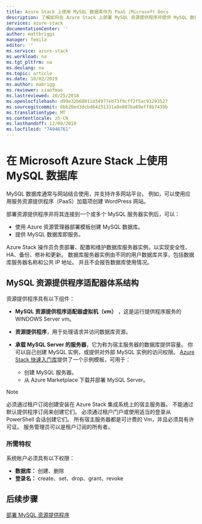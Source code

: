 ```yaml
---
title: Azure Stack 上使用 MySQL 数据库作为 PaaS |Microsoft Docs
description: 了解如何在 Azure Stack 上部署 MySQL 资源提供程序并提供 MySQL 数据库即服务。
services: azure-stack
documentationCenter: ''
author: mattbriggs
manager: femila
editor: ''
ms.service: azure-stack
ms.workload: na
ms.tgt_pltfrm: na
ms.devlang: na
ms.topic: article
ms.date: 10/02/2019
ms.author: mabrigg
ms.reviewer: xiaofmao
ms.lastreviewed: 10/25/2018
ms.openlocfilehash: d99e32b68011d34977eb73f9cff2f5ac91293527
ms.sourcegitcommit: 6bb20ed3dcbd64231331a8e807ba69eff8b7439b
ms.translationtype: MT
ms.contentlocale: zh-CN
ms.lasthandoff: 12/09/2019
ms.locfileid: "74946761"
---
```

# <a name="use-mysql-databases-on-microsoft-azure-stack"></a>在 Microsoft Azure Stack 上使用 MySQL 数据库

MySQL 数据库通常与网站结合使用，并支持许多网站平台。 例如，可以使用应用服务资源提供程序（PaaS）加载项创建 WordPress 网站。

部署资源提供程序并将其连接到一个或多个 MySQL 服务器实例后，可以：

* 使用 Azure 资源管理器部署模板创建 MySQL 数据库。
* 提供 MySQL 数据库即服务。  

Azure Stack 操作员负责部署、配置和维护数据库服务器实例，以实现安全性、HA、备份、修补和更新。 数据库服务器实例由不同的用户数据库共享，包括数据库服务器名称和公共 IP 地址。 并且不会报告数据库使用情况。

## <a name="mysql-resource-provider-adapter-architecture"></a>MySQL 资源提供程序适配器体系结构

资源提供程序具有以下组件：

* **MySQL 资源提供程序适配器虚拟机（vm）** ，这是运行提供程序服务的 WINDOWS Server vm。
* **资源提供程序**，用于处理请求并访问数据库资源。
* **承载 MySQL Server 的服务器**，它为称为宿主服务器的数据库提供容量。 你可以自己创建 MySQL 实例，或提供对外部 MySQL 实例的访问权限。 [Azure Stack 快速入门库](https://github.com/Azure/AzureStack-QuickStart-Templates/tree/master/mysql-standalone-server-windows)提供了一个示例模板，可用于：

  * 创建 MySQL 服务器。
  * 从 Azure Marketplace 下载并部署 MySQL Server。

> [!NOTE]
> 必须通过租户订阅创建安装在 Azure Stack 集成系统上的宿主服务器。 不能通过默认提供程序订阅来创建它们。 必须通过租户门户或使用适当的登录从 PowerShell 会话创建它们。 所有宿主服务器都是可计费的 Vm，并且必须具有许可证。 服务管理员可以是租户订阅的所有者。

### <a name="required-privileges"></a>所需特权

系统帐户必须具有以下权限：

* **数据库：** 创建、删除
* **登录名：** create、set、drop、grant、revoke  

## <a name="next-steps"></a>后续步骤

[部署 MySQL 资源提供程序](azure-stack-mysql-resource-provider-deploy.md)
